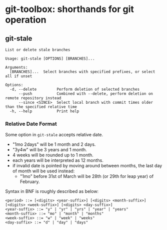 # git-toolbox: shorthands for git operation

## git-stale

```
List or delete stale branches

Usage: git-stale [OPTIONS] [BRANCHES]...

Arguments:
  [BRANCHES]...  Select branches with specified prefixes, or select all if unset

Options:
  -d, --delete         Perform deletion of selected branches
      --push           Combined with --delete, perform deletion on remote repository instead
      --since <SINCE>  Select local branch with commit times older than the specified relative time
  -h, --help           Print help
```

### Relative Date Format

Some option in `git-stale` accepts relative date.

- "1mo 2days" will be 1 month and 2 days.
- "3y4w" will be 3 years and 1 month.
- 4 weeks will be rounded up to 1 month.
- each years will be interpreted as 12 months.
- if invalid date is pointed by moving around between months, the last day of month will be used instead:
  - "1mo" before 31st of March will be 28th (or 29th for leap year) of February.

Syntax in BNF is roughly described as below:

```
<period> ::= [<digits> <year-suffix>] [<digits> <month-suffix>] [<digits> <week-suffix>] [<digits> <day-suffix>]
<year-suffix> ::= "y" | "yr" | "yrs" | "year" | "years"
<month-suffix> ::= "mo" | "month" | "months"
<week-suffix> ::= "w" | "week" | "weeks"
<day-suffix> ::= "d" | "day" | "days"
```
